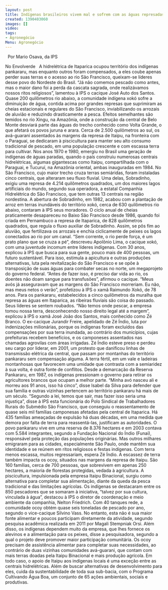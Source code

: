 ```yaml
---
layout: post
title: Indígenas brasileiros vivem mal e sofrem com as águas represadas
created: 1390403060
images: []
video: 
tags:
- Agronegócio
Menu: Agronegócio
---
```



 
Por Mario Osava, da IPS

No Envolverde
 
A hidrelétrica de Itaparica ocupou território dos indígenas pankararu, mas enquanto outros foram compensados, a eles coube apenas perder suas terras e o acesso ao rio São Francisco, queixam-se líderes desse povo do Nordeste do Brasil.
“Já não comemos pescado como antes, mas o maior dano foi a perda da cascata sagrada, onde realizávamos nossos ritos religiosos”, lamentou à IPS o cacique José Auto dos Santos.
Quase 200 quilômetros rio abaixo, a comunidade indígena xokó sofre a diminuição de água, contida acima por grandes represas que suprimiram as cheias estacionais e regulares do São Francisco, inviabilizando os arrozais de aluvião e reduzindo drasticamente a pesca.
Efeitos semelhantes são temidos no rio Xingu, na Amazônia, onde a construção da central de Belo Monte desviará parte das águas do trecho conhecido como Volta Grande, o que afetará os povos juruna e arara.
Cerca de 2.500 quilômetros ao sul, os avá-guarani assentados às margens da represa de Itaipu, na fronteira com o Paraguai, se dedicaram à piscicultura para manter seu alto consumo tradicional de pescado, em uma população crescente e com escassa terra para cultivar.
Nos anos 1970 e 1980, emergiu no Brasil uma geração de indígenas de águas paradas, quando o país construiu numerosas centrais hidrelétricas, algumas gigantescas como Itaipu, compartilhada com o Paraguai, e Tucuruí, na Amazônia oriental, ambas inauguradas em 1984.
No São Francisco, cujo maior trecho cruza terras semiáridas, foram instaladas cinco centrais, que alteraram seu fluxo fluvial. Uma delas, Sobradinho, exigiu uma represa de 4.214 quilômetros quadrados, um dos maiores lagos artificiais do mundo, segundo sua operadora, a estatal Companhia Hidrelétrica do São Francisco, que tem outras 13 centrais na região nordestina.
A abertura de Sobradinho, em 1982, acabou com a plantação de arroz em terras inundáveis do território xokó, cerca de 630 quilômetros rio abaixo, contaram à IPS seus moradores.
O ciclo anual de cheias praticamente desapareceu no Baixo São Francisco desde 1986, quando foi criada em Pernambuco a represa de Itaparica, de 828 quilômetros quadrados, que regula o fluxo auxiliar de Sobradinho.
Assim, se pôs fim ao aluvião, que fertilizava os arrozais e enchia ciclicamente de peixes os lagos conectados ao rio por um canal.
“Sem corrente, o rio perde força, é um prato plano que se cruza a pé”, descreveu Apolônio Lima, o cacique xokó, com uma juventude incomum entre líderes indígenas. Com 30 anos, explicou à IPS que busca para sua gente, pouco mais de 400 pessoas, um futuro sustentável.
Para isso, estimula a apicultura e outras produções alternativas, luta pela revitalização do São Francisco e se opõe à transposição de suas águas para combater secas no norte, um megaprojeto do governo federal.
“Antes de fazer isso, é preciso dar vida ao rio, os doentes não doam sangue para transfusões”, afirmou o cacique. “Meus avós já asseguravam que as margens do São Francisco morreriam. Eu não, mas meus netos o verão”, profetizou à IPS o xamã Raimundo Xokó, de 78 anos.
Para os pankararu, estabelecidos a cinco quilômetros da muralha que represa as águas em Itaparica, as ribeiras fluviais são coisa do passado. Seus líderes se sentem roubados.
“Não temos onde pescar, a empresa tomou nossa terra, desconhecendo nosso direito legal até a margem”, explicou à IPS o xamã José João dos Santos, mais conhecido como Zé Branco.
O ex-cacique Jurandir Freire, apelidado de Zé Índio, luta por indenizações milionárias, porque os indígenas foram excluídos das compensações por sua terra inundada, ao contrário dos municípios, cujas prefeituras recebem benefícios, e os camponeses assentados nas chamadas agrovilas com áreas irrigadas.
Zé Índio esteve preso e perdeu seu cargo por liderar, em 2001, um protesto que danificou linhas de transmissão elétrica da central, que passam por montanhas do território pankararu sem compensação alguma.
A terra fértil, em um vale e ladeiras montanhosas que favorecem uma umidade que contrasta com a semiaridez à sua volta, é outra fonte de conflitos. Desde a demarcação da Reserva Pankararu, em 1987, os indígenas pressionam o governo para retirar os agricultores brancos que ocupam a melhor parte.
“Minha avó nasceu ali e morreu aos 91 anos, isso há cinco”, disse Isabel da Silva para defender que sua família e outras vizinhas pertencem ao território pankararu há mais de um século.
“Segundo a lei, temos que sair, mas fazer isso seria uma injustiça”, disse à IPS esta funcionária do Polo Sindical de Trabalhadores Rurais do Submédio São Francisco, que conseguiu o reassentamento de quase seis mil famílias camponesas afetadas pela central de Itaparica.
Há 435 famílias ameaçadas de expulsão há duas décadas, em uma medida que demora por falta de terra para reassentá-las, justificam as autoridades.
O povo pankararu vive em uma reserva de 8.376 hectares e em 2003 contava com 5.584 integrantes, segundo a Fundação Nacional do Índio (Funai), responsável pela proteção das populações originárias.
Mas outros milhares emigraram para as cidades, especialmente São Paulo, onde mantêm sua identidade e se reúnem em ritos religiosos e festas indígenas. Com terra menos escassa, muitos regressariam, espera Zé Índio.
A escassez de terra também impacta os ocoy, situados nas margens da represa de Itaipu. São 160 famílias, cerca de 700 pessoas, que sobrevivem em apenas 250 hectares, a maioria de florestas protegidas, vedada à agricultura.
A piscicultura, impulsionada pela empresa Itaipu Binacional, surgiu como alternativa para completar sua alimentação, diante da queda da pesca tradicional e das limitações agrícolas.
Os indígenas se destacaram entre os 850 pescadores que se somaram à iniciativa, “talvez por sua cultura, vinculada à água”, destacou à IPS o diretor de coordenação e meio ambiente da companhia, Nelton Friedrich.
Com 40 tanques rede, a comunidade ocoy obtém quase seis toneladas de pescado por ano, segundo o vice-cacique Silvino Vass.
No entanto, esta não é sua maior fonte alimentar e poucos participam diretamente da atividade, segundo pesquisa acadêmica realizada em 2011 por Magali Stempniak Orsi.
Além disso, os indígenas dependem muito da empresa, que lhes fornece os alevinos e a alimentação para os peixes, disse a pesquisadora, segundo a qual o projeto deve promover maior participação comunitária.
Os ocoy precisam de assistência alimentar para completar suas necessidades, ao contrário de duas vizinhas comunidades avá-guarani, que contam com mais terras doadas pela Itaipu Binacional e mais produção agrícola.
Em todo caso, o apoio de Itaipu aos indígenas locais é uma exceção entre as centrais hidrelétricas. Além de buscar alternativas de desenvolvimento para eles, cuida da sustentabilidade de toda sua sub-bacia, com o Programa Cultivando Água Boa, um conjunto de 65 ações ambientais, sociais e produtivas.
